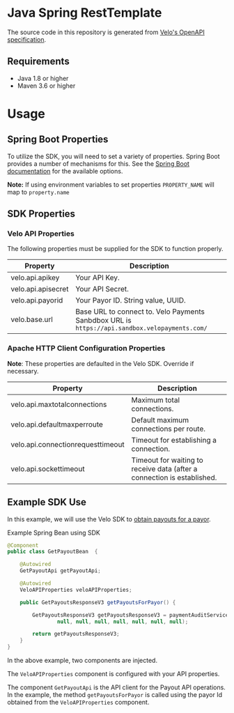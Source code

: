 # Java Spring RestTemplate

The source code in this repository is generated from [Velo's OpenAPI specification](https://github.com/velopaymentsapi/VeloOpenApi).

## Requirements 
* Java 1.8 or higher
* Maven 3.6 or higher

# Usage 
## Spring Boot Properties 
To utilize the SDK, you will need to set a variety of properties. Spring Boot provides a number of mechanisms for this.
See the [Spring Boot documentation](https://docs.spring.io/spring-boot/docs/current/reference/html/spring-boot-features.html#boot-features-external-config) for the available options.

**Note:** If using environment variables to set properties `PROPERTY_NAME` will map to `property.name`

## SDK Properties
### Velo API Properties  
The following properties must be supplied for the SDK to function properly. 

| Property | Description | 
| -------- | ----------- |
| velo.api.apikey | Your API Key. |
| velo.api.apisecret | Your API Secret. |
| velo.api.payorid | Your Payor ID. String value, UUID. |
| velo.base.url | Base URL to connect to. Velo Payments Sanbdbox URL is `https://api.sandbox.velopayments.com/`|

### Apache HTTP Client Configuration Properties
**Note**: These properties are defaulted in the Velo SDK. Override if necessary.

| Property | Description | 
| -------- | ----------- |
| velo.api.maxtotalconnections | Maximum total connections. |
| velo.api.defaultmaxperroute | Default maximum connections per route. | 
| velo.api.connectionrequesttimeout | Timeout for establishing a connection. |
| velo.api.sockettimeout | Timeout for waiting to receive data (after a connection is established. |

## Example SDK Use
In this example, we will use the Velo SDK to [obtain payouts for a payor](https://apidocs.velopayments.com/#operation/getPayoutsForPayor).

Example Spring Bean using SDK

```java
@Component
public class GetPayoutBean  {

    @Autowired
    GetPayoutApi getPayoutApi;

    @Autowired
    VeloAPIProperties veloAPIProperties;

    public GetPayoutsResponseV3 getPayoutsForPayor() {

        GetPayoutsResponseV3 getPayoutsResponseV3 = paymentAuditServiceApi.getPayoutsForPayor(veloAPIProperties.getPayorIdUuid(),
                null, null, null, null, null, null, null);

        return getPayoutsResponseV3;
    }
}
```

In the above example, two components are injected. 

The `VeloAPIProperties` component is configured with your API properties.

The component `GetPayoutApi` is the API client for the Payout API operations. In the example, the method `getPayoutsForPayor`
is called using the payor Id obtained from the `VeloAPIProperties` component. 